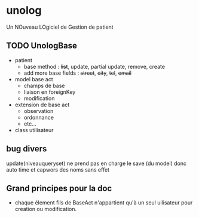 # unolog
Un NOuveau LOgiciel de Gestion de patient



## TODO UnologBase
- patient
  - base method : ~~list~~, update, partial update, remove, create
  - add more base fields : ~~street~~, ~~city~~, ~~tel~~, ~~email~~
- model base act
  - champs de base
  - liaison en foreignKey
  - modification 
- extension de base act
  - observation
  - ordonnance
  - etc...
- class utilisateur




## bug divers
update(niveauqueryset) ne prend pas en charge le save (du model) donc auto
time et capwors des noms sans effet



## Grand principes pour la doc
- chaque élement fils de BaseAct n'appartient qu'à un seul uilisateur pour
  creation ou modification.

